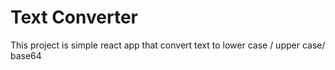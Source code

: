# Text Converter

This project is simple react app that convert text to lower case / upper case/ base64